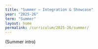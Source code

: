 ```yaml
---
title: "Summer — Integration & Showcase"
year: "2025-26"
term: "Summer"
layout: home
permalink: /curriculum/2025-26/summer/
---
```

(Summer intro)
